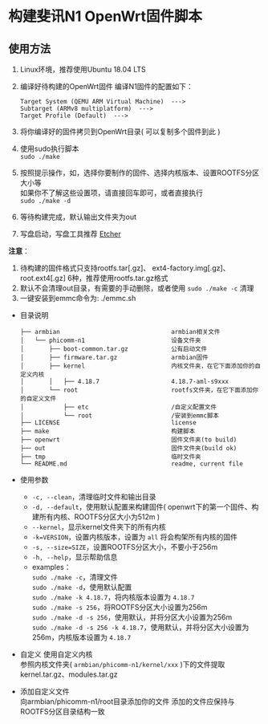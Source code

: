 # 构建斐讯N1 OpenWrt固件脚本

## 使用方法

1. Linux环境，推荐使用Ubuntu 18.04 LTS
2. 编译好待构建的OpenWrt固件
   编译N1固件的配置如下：
   ``` 
   Target System (QEMU ARM Virtual Machine)  --->
   Subtarget (ARMv8 multiplatform)  --->
   Target Profile (Default)  --->
   ```

3. 将你编译好的固件拷贝到OpenWrt目录( 可以复制多个固件到此 )
4. 使用sudo执行脚本  
   `sudo ./make` 
5. 按照提示操作，如，选择你要制作的固件、选择内核版本、设置ROOTFS分区大小等  
   如果你不了解这些设置项，请直接回车即可，或者直接执行  
   `sudo ./make -d`
6. 等待构建完成，默认输出文件夹为out
7. 写盘启动，写盘工具推荐 [Etcher](https://www.balena.io/etcher/)

**注意**：  
1. 待构建的固件格式只支持rootfs.tar[.gz]、 ext4-factory.img[.gz]、root.ext4[.gz] 6种，推荐使用rootfs.tar.gz格式  
2. 默认不会清理out目录，有需要的手动删除，或者使用 `sudo ./make -c` 清理  
3. 一键安装到emmc命令为: ./emmc.sh

* 目录说明
   ```
   ├── armbian                               armbian相关文件
   │   └── phicomm-n1                        设备文件夹
   │       ├── boot-common.tar.gz            公有启动文件
   │       ├── firmware.tar.gz               armbian固件
   │       ├── kernel                        内核文件夹，在它下面添加你的自定义内核
   │       │   ├── 4.18.7                    4.18.7-aml-s9xxx
   │       └── root                          rootfs文件夹，在它下面添加你的自定义文件
   │           ├── etc                       /自定义配置文件
   │           └── root                      /安装到emmc脚本
   ├── LICENSE                               license
   ├── make                                  构建脚本
   ├── openwrt                               固件文件夹(to build)
   ├── out                                   固件文件夹(build ok)
   ├── tmp                                   临时文件夹
   └── README.md                             readme, current file
   ```

* 使用参数
   * `-c, --clean`，清理临时文件和输出目录
   * `-d, --default`，使用默认配置来构建固件( openwrt下的第一个固件、构建所有内核、ROOTFS分区大小为512m )
   * `--kernel`，显示kernel文件夹下的所有内核
   * `-k=VERSION`，设置内核版本，设置为 `all` 将会构架所有内核的固件
   * `-s, --size=SIZE`，设置ROOTFS分区大小，不要小于256m
   * `-h, --help`，显示帮助信息
   * examples：  
   `sudo ./make -c`，清理文件  
   `sudo ./make -d`，使用默认配置  
   `sudo ./make -k 4.18.7`，将内核版本设置为 `4.18.7`  
   `sudo ./make -s 256`，将ROOTFS分区大小设置为256m  
   `sudo ./make -d -s 256`，使用默认，并将分区大小设置为256m  
   `sudo ./make -d -s 256 -k 4.18.7`，使用默认，并将分区大小设置为256m，内核版本设置为 `4.18.7 `

* 自定义
     使用自定义内核  
     参照内核文件夹( `armbian/phicomm-n1/kernel/xxx` )下的文件提取kernel.tar.gz、modules.tar.gz

 * 添加自定义文件  
      向armbian/phicomm-n1/root目录添加你的文件
      添加的文件应保持与ROOTFS分区目录结构一致
